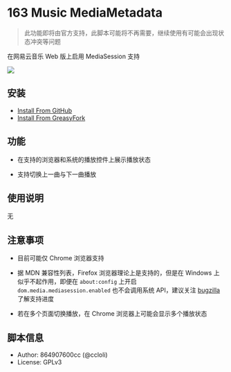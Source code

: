 # 163 Music MediaMetadata

> 此功能即将由官方支持，此脚本可能将不再需要，继续使用有可能会出现状态冲突等问题

在网易云音乐 Web 版上启用 MediaSession 支持

![](https://user-images.githubusercontent.com/8115912/72663337-81ddf300-3a2c-11ea-9299-6106bb75d3e0.png)


## 安装

- [Install From GitHub](https://userscript.firefoxcn.net/js/163_Music_Media_Metadata.user.js)
- [Install From GreasyFork](https://greasyfork.org/zh-CN/scripts/395376)


## 功能

- 在支持的浏览器和系统的播放控件上展示播放状态

- 支持切换上一曲与下一曲播放


## 使用说明

无


## 注意事项

- 目前可能仅 Chrome 浏览器支持

- 据 MDN 兼容性列表，Firefox 浏览器理论上是支持的，但是在 Windows 上似乎不起作用，即便在 `about:config` 上开启 `dom.media.mediasession.enabled` 也不会调用系统 API，建议关注 [bugzilla](https://bugzilla.mozilla.org/show_bug.cgi?id=1112032) 了解支持进度

- 若在多个页面切换播放，在 Chrome 浏览器上可能会显示多个播放状态


## 脚本信息
- Author: 864907600cc (@ccloli)
- License: GPLv3
